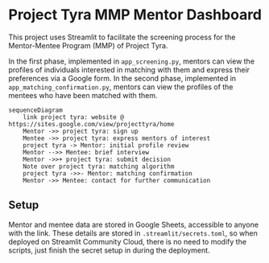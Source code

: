 # Project Tyra MMP Mentor Dashboard

This project uses Streamlit to facilitate the screening process for the Mentor-Mentee Program (MMP) of Project Tyra.

In the first phase, implemented in `app_screening.py`, mentors can view the profiles of individuals interested in matching with them and express their preferences via a Google form. In the second phase, implemented in `app_matching_confirmation.py`, mentors can view the profiles of the mentees who have been matched with them.

```mermaid
sequenceDiagram
	link project tyra: website @ https://sites.google.com/view/projecttyra/home
	Mentor ->> project tyra: sign up
    Mentee ->> project tyra: express mentors of interest
    project tyra -> Mentor: initial profile review
    Mentor -->> Mentee: brief interview
    Mentor ->>+ project tyra: submit decision
    Note over project tyra: matching algorithm
    project tyra ->>- Mentor: matching confirmation
    Mentor ->> Mentee: contact for further communication
```

## Setup

Mentor and mentee data are stored in Google Sheets, accessible to anyone with the link. These details are stored in `.streamlit/secrets.toml`, so when deployed on Streamlit Community Cloud, there is no need to modify the scripts, just finish the secret setup in during the deployment.

